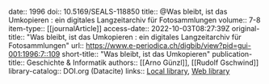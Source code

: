 date:: 1996
doi:: 10.5169/SEALS-118850
title:: @Was bleibt, ist das Umkopieren : ein digitales Langzeitarchiv für Fotosammlungen
volume:: 7-8
item-type:: [[journalArticle]]
access-date:: 2022-10-03T08:27:39Z
original-title:: "Was bleibt, ist das Umkopieren : ein digitales Langzeitarchiv für Fotosammlungen"
url:: https://www.e-periodica.ch/digbib/view?pid=gui-001:1996:7::109
short-title:: "Was bleibt, ist das Umkopieren"
publication-title:: Geschichte & Informatik
authors:: [[Arno Günzl]], [[Rudolf Gschwind]]
library-catalog:: DOI.org (Datacite)
links:: [Local library](zotero://select/groups/2386895/items/37BD472J), [Web library](https://www.zotero.org/groups/2386895/items/37BD472J)
